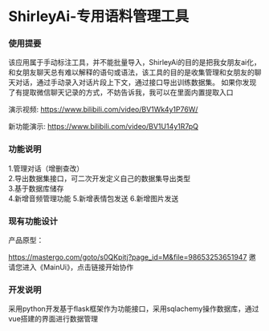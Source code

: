 # ShirleyAi-专用语料管理工具

### 使用提要

该应用属于手动标注工具，并不能批量导入，ShirleyAi的目的是把我女朋友ai化，和女朋友聊天总有难以解释的语句或语法，该工具的目的是收集管理和女朋友的聊天对话，通过手动录入对话片段上下文，通过接口导出训练数据集。
如果你发现了有提取微信聊天记录的方式，不妨告诉我，我可以在里面内置提取入口

  演示视频:
  https://www.bilibili.com/video/BV1Wk4y1P76W/


  新功能演示: 
  https://www.bilibili.com/video/BV1U14y1R7pQ

### 功能说明

1.管理对话（增删查改）<br>
2.导出数据集接口，可二次开发定义自己的数据集导出类型<br>
3.基于数据库储存<br>
4.新增音频管理功能
5.新增表情包发送
6.新增图片发送

### 现有功能设计

产品原型：

https://mastergo.com/goto/s0QKpitj?page_id=M&file=98653253651947 邀请您进入《MainUi》，点击链接开始协作

### 开发说明

采用python开发基于flask框架作为功能接口，采用sqlachemy操作数据库，通过vue搭建的界面进行数据管理

